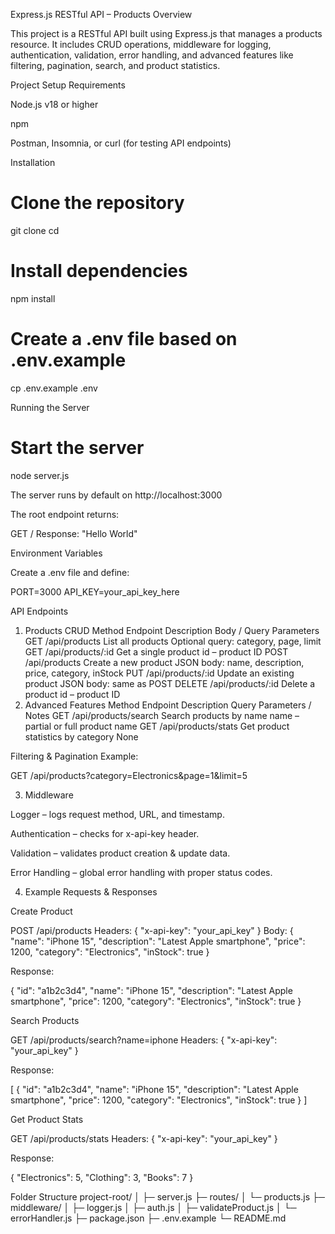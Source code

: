 Express.js RESTful API – Products
Overview

This project is a RESTful API built using Express.js that manages a products resource. It includes CRUD operations, middleware for logging, authentication, validation, error handling, and advanced features like filtering, pagination, search, and product statistics.

Project Setup
Requirements

Node.js v18 or higher

npm

Postman, Insomnia, or curl (for testing API endpoints)

Installation
# Clone the repository
git clone <your-repo-url>
cd <project-folder>

# Install dependencies
npm install

# Create a .env file based on .env.example
cp .env.example .env

Running the Server
# Start the server
node server.js


The server runs by default on http://localhost:3000

The root endpoint returns:

GET / 
Response: "Hello World"

Environment Variables

Create a .env file and define:

PORT=3000
API_KEY=your_api_key_here

API Endpoints
1. Products CRUD
Method	Endpoint	Description	Body / Query Parameters
GET	/api/products	List all products	Optional query: category, page, limit
GET	/api/products/:id	Get a single product	id – product ID
POST	/api/products	Create a new product	JSON body: name, description, price, category, inStock
PUT	/api/products/:id	Update an existing product	JSON body: same as POST
DELETE	/api/products/:id	Delete a product	id – product ID
2. Advanced Features
Method	Endpoint	Description	Query Parameters / Notes
GET	/api/products/search	Search products by name	name – partial or full product name
GET	/api/products/stats	Get product statistics by category	None

Filtering & Pagination Example:

GET /api/products?category=Electronics&page=1&limit=5

3. Middleware

Logger – logs request method, URL, and timestamp.

Authentication – checks for x-api-key header.

Validation – validates product creation & update data.

Error Handling – global error handling with proper status codes.

4. Example Requests & Responses

Create Product

POST /api/products
Headers: { "x-api-key": "your_api_key" }
Body:
{
  "name": "iPhone 15",
  "description": "Latest Apple smartphone",
  "price": 1200,
  "category": "Electronics",
  "inStock": true
}


Response:

{
  "id": "a1b2c3d4",
  "name": "iPhone 15",
  "description": "Latest Apple smartphone",
  "price": 1200,
  "category": "Electronics",
  "inStock": true
}


Search Products

GET /api/products/search?name=iphone
Headers: { "x-api-key": "your_api_key" }


Response:

[
  {
    "id": "a1b2c3d4",
    "name": "iPhone 15",
    "description": "Latest Apple smartphone",
    "price": 1200,
    "category": "Electronics",
    "inStock": true
  }
]


Get Product Stats

GET /api/products/stats
Headers: { "x-api-key": "your_api_key" }


Response:

{
  "Electronics": 5,
  "Clothing": 3,
  "Books": 7
}

Folder Structure
project-root/
│
├─ server.js
├─ routes/
│   └─ products.js
├─ middleware/
│   ├─ logger.js
│   ├─ auth.js
│   ├─ validateProduct.js
│   └─ errorHandler.js
├─ package.json
├─ .env.example
└─ README.md
